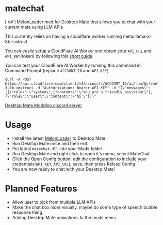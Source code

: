 # matechat
[ c# ] MelonLoader mod for Desktop Mate that allows you to chat with your current mate using LLM APIs

This currently relies on having a cloudflare worker running meta/llama-3-8b-instruct. 

You can easily setup a CloudFlare AI Worker and obtain your `API_URL` and `API_KEY`(token) by following this [short guide](https://developers.cloudflare.com/workers-ai/get-started/rest-api/).

You can test your CloudFlare AI Worker by running this command in Command Prompt (replace `ACCOUNT_ID` and `API_KEY`)
```
curl -X POST https://api.cloudflare.com/client/v4/accounts/ACCOUNT_ID/ai/run/@cf/meta/llama-3-8b-instruct -H "Authorization: Bearer API_KEY" -d "{\"messages\":[{\"role\":\"system\",\"content\":\"You are a friendly assistant\"},{\"role\":\"user\",\"content\":\"hi \"}]}"
```

[Desktop Mate Modding discord server](https://discord.gg/Xu7pEU24kw)

# Usage
- Install the latest [MelonLoader](https://github.com/LavaGang/MelonLoader/) to Desktop Mate
- Run Desktop Mate once and then exit
- Put latest `matechat.dll` into your Mods folder
- Run Desktop Mate and right click to open it's menu, select MateChat
- Click the Open Config button, edit the configuration to include your credentials(`API_KEY`, `API_URL`), save, then press Reload Config
- You are now ready to chat with your Desktop Mate!

# Planned Features
- Allow user to pick from multiple LLM APIs
- Make the chat box nicer visually, maybe do some type of speech bubble response thing
- Adding Desktop Mate animations to the mods menu
